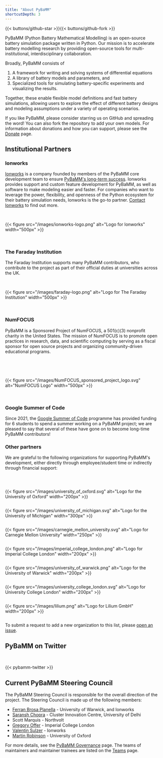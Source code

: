 ```yaml
---
title: "About PyBaMM"
shortcutDepth: 3
---
```


{{< buttons/github-star >}}{{< buttons/github-fork >}}

PyBaMM (Python Battery Mathematical Modelling) is an open-source battery simulation package written in Python. Our mission is to accelerate battery modelling research by providing open-source tools for multi-institutional, interdisciplinary collaboration.

Broadly, PyBaMM consists of

1. A framework for writing and solving systems of differential equations
2. A library of battery models and parameters, and
3. Specialized tools for simulating battery-specific experiments and visualizing the results.

Together, these enable flexible model definitions and fast battery simulations, allowing users to explore the effect of different battery designs and modeling assumptions under a variety of operating scenarios.

If you like PyBaMM, please consider starring us on GitHub and spreading the word! You can also fork the repository to add your own models. For information about
donations and how you can support, please see the [Donate](/donate/) page.

## Institutional Partners

### Ionworks

[Ionworks](https://ion-works.com/) is a company founded by members of the PyBaMM core development team to ensure [PyBaMM's long-term success](https://ion-works.com/blog/our-relationship-with-pybamm).
Ionworks provides support and custom feature development for PyBaMM, as well as software to make modeling easier and faster.
For companies who want to leverage the power, flexibility, and openness of the Python ecosystem for their battery simulation needs, Ionworks is the go-to partner.
[Contact Ionworks](https://ion-works.com/contact) to find out more.
<br>

&nbsp;

{{< figure src="/images/ionworks-logo.png" alt="Logo for Ionworks" width="500px" >}}

&nbsp;

<p>

### The Faraday Institution

The Faraday Institution supports many PyBaMM contributors, who contribute to the project as part of their official duties at universities across the UK.
<br>

&nbsp;

{{< figure src="/images/faraday-logo.png" alt="Logo for The Faraday Institution" width="500px" >}}

&nbsp;

<p>

### NumFOCUS

PyBaMM is a Sponsored Project of NumFOCUS, a 501(c)(3) nonprofit charity in the United States. The mission of NumFOCUS is to promote open practices in research, data, and scientific computing by serving as a fiscal sponsor for open source projects and organizing community-driven educational programs.

<br>

&nbsp;

{{< figure src="/images/NumFOCUS_sponsored_project_logo.svg" alt="NumFOCUS Logo" width="500px" >}}

&nbsp;

### Google Summer of Code

Since 2021, the [Google Summer of Code](/gsoc/) programme has provided funding for 6 students to spend a summer working on a PyBaMM project; we are pleased to say that several of these have gone on to become long-time PyBaMM contributors!

### Other partners

We are grateful to the following organizations for supporting PyBaMM's development, either directly through employee/student time or indirectly through financial support:

&nbsp;

<!-- - University of Oxford
- University of Michigan
- Carnegie Mellon University
- Imperial College London
- University of Warwick
- University College London -->

<div style="display:flex; justify-content:space-around; align-items:center; flex-wrap:wrap">

{{< figure src="/images/university_of_oxford.svg" alt="Logo for the University of Oxford" width="200px" >}}

{{< figure src="/images/university_of_michigan.svg" alt="Logo for the University of Michigan" width="300px" >}}

{{< figure src="/images/carnegie_mellon_university.svg" alt="Logo for Carnegie Mellon University" width="250px" >}}

{{< figure src="/images/imperial_college_london.png" alt="Logo for Imperial College London" width="200px" >}}

{{< figure src="/images/university_of_warwick.png" alt="Logo for the University of Warwick" width="200px" >}}

{{< figure src="/images/university_college_london.svg" alt="Logo for University College London" width="200px" >}}

{{< figure src="/images/lilium.png" alt="Logo for Lilium GmbH" width="200px" >}}

</div>

To submit a request to add a new organization to this list, please [open an issue](https://github.com/pybamm-team/pybamm.org/issues/new).

## PyBaMM on Twitter

<p>

&nbsp;

{{< pybamm-twitter >}}

## Current PyBaMM Steering Council

The PyBaMM Steering Council is responsible for the overall direction of the project. The Steering Council is made up
of the following members:

- [Ferran Brosa Planella](https://www.brosaplanella.xyz) - University of Warwick, and Ionworks
- [Saransh Chopra](https://saransh-cpp.github.io) - Cluster Innovation Centre, University of Delhi
- Scott Marquis - Northvolt
- [Gregory Offer](https://www.imperial.ac.uk/people/gregory.offer) - Imperial College London
- [Valentin Sulzer](https://www.linkedin.com/in/valentinsulzer/) - Ionworks
- [Martin Robinson](https://www.sabsr3.ox.ac.uk/people/dr-martin-robinson) - University of Oxford

For more details, see the [PyBaMM Governance](/governance) page. The teams of maintainers and maintainer trainees are
listed on the [Teams](/teams) page.

